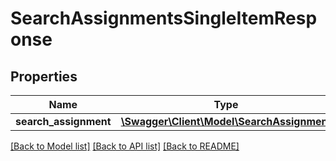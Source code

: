 # SearchAssignmentsSingleItemResponse

## Properties
Name | Type | Description | Notes
------------ | ------------- | ------------- | -------------
**search_assignment** | [**\Swagger\Client\Model\SearchAssignment**](SearchAssignment.md) |  | [optional] 

[[Back to Model list]](../README.md#documentation-for-models) [[Back to API list]](../README.md#documentation-for-api-endpoints) [[Back to README]](../README.md)


